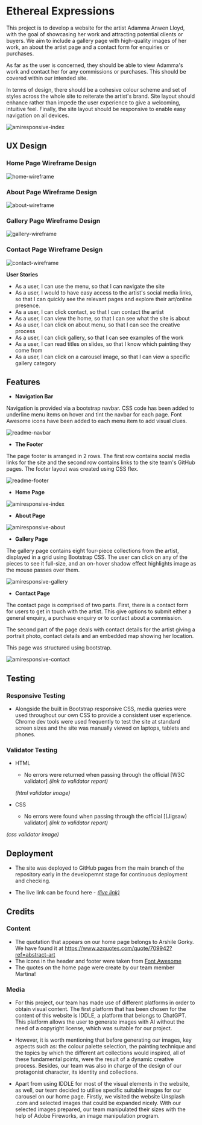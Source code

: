# Ethereal Expressions

This project is to develop a website for the artist Adamma Anwen Lloyd, with the goal of showcasing her work and attracting potential clients or buyers. We aim to include a gallery page with high-quality images of her work, an about the artist page and a contact form for enquiries or purchases. 

As far as the user is concerned, they should be able to view Adamma's work and contact her for any commissions or purchases. This should be covered within our intended site.

In terms of design, there should be a cohesive colour scheme and set of styles across the whole site to reiterate the artist's brand. Site layout should enhance rather than impede the user experience to give a welcoming, intuitive feel. Finally, the site layout should be responsive to enable easy navigation on all devices.

![amiresponsive-index](https://github.com/mbriscoe/Ethereal-Expressions/assets/86828720/142e1d42-da4d-4aba-a683-342923bc8e1e)


## UX Design

### Home Page Wireframe Design
![home-wireframe](https://github.com/mbriscoe/Ethereal-Expressions/assets/86828720/7a577631-48c3-41e1-b3ff-28ff473ac2f0)


### About Page Wireframe Design
![about-wireframe](https://github.com/mbriscoe/Ethereal-Expressions/assets/86828720/9f05638c-6ff9-413c-ac5d-20b5dd70235c)


### Gallery Page Wireframe Design
![gallery-wireframe](https://github.com/mbriscoe/Ethereal-Expressions/assets/86828720/126c0d7b-b504-4ca0-8e4d-d149d52c4b13)


### Contact Page Wireframe Design
![contact-wireframe](https://github.com/mbriscoe/Ethereal-Expressions/assets/86828720/43c32720-3191-4bc7-b94b-56b3765a1351)

**User Stories**

- As a user, I can use the menu, so that I can navigate the site
- As a user, I would to have easy access to the artist's social media links, so that I can quickly see the relevant pages and explore their art/online presence.
- As a user, I can click contact, so that I can contact the artist
- As a user, I can view the home, so that I can see what the site is about
- As a user, I can click on about menu, so that I can see the creative process
- As a user, I can click gallery, so that I can see examples of the work
- As a user, I can read titles on slides, so that I know which painting they come from
- As a user, I can click on a carousel image, so that I can view a specific gallery category


## Features

- **Navigation Bar**

Navigation is provided via a bootstrap navbar. CSS code has been added to underline menu items on hover and tint the navbar for each page. Font Awesome icons have been added to each menu item to add visual clues.

![readme-navbar](https://github.com/mbriscoe/Ethereal-Expressions/assets/86828720/6278e0e9-371f-4190-8527-9988f7a4d5c4)


- **The Footer**

The page footer is arranged in 2 rows. The first row contains social media links for the site and the second row contains links to the site team's GitHub pages.
The footer layout was created using CSS flex.  

![readme-footer](https://github.com/mbriscoe/Ethereal-Expressions/assets/86828720/3e936859-663d-4d57-9b4f-38e4c8627a01)


- **Home Page**

![amiresponsive-index](https://github.com/mbriscoe/Ethereal-Expressions/assets/86828720/aa86ebb5-e68b-4e42-8536-4e605799fa10)


- **About Page**

![amiresponsive-about](https://github.com/mbriscoe/Ethereal-Expressions/assets/86828720/0e44e6d5-6efe-49ae-8c16-ed46b25fc010)


- **Gallery Page**

The gallery page contains eight four-piece collections from the artist, displayed in a grid using Bootstrap CSS. The user can click on any of the pieces to see it full-size, and an on-hover shadow effect highlights image as the mouse passes over them.

![amiresponsive-gallery](https://github.com/mbriscoe/Ethereal-Expressions/assets/86828720/5dea4234-8c38-4fd1-8e0c-2e863001c600)


- **Contact Page**

The contact page is comprised of two parts. First, there is a contact form for users to get in touch with the artist. This give options to submit either a general enquiry, a purchase enquiry or to contact about a commission. 

The second part of the page deals with contact details for the artist giving a portrait photo, contact details and an embedded map showing her location.

This page was structured using bootstrap.

![amiresponsive-contact](https://github.com/mbriscoe/Ethereal-Expressions/assets/86828720/35aa091f-62d6-4557-a52a-05a543820609)



## Testing

### Responsive Testing

- Alongside the built in Bootstrap responsive CSS, media queries were used throughout our own CSS to provide a consistent user experience. Chrome dev tools were used frequently to test the site at standard screen sizes and the site was manually viewed on laptops, tablets and phones.

### Validator Testing

- HTML

  - No errors were returned when passing through the official [W3C validator] _(link to validator report)_

  _(html validator image)_

- CSS
  - No errors were found when passing through the official [(Jigsaw) validator] _(link to validator report)_

_(css validator image)_

## Deployment

- The site was deployed to GitHub pages from the main branch of the repository early in the developemnt stage for continuous deployment and checking.

- The live link can be found here - [_(live link)_](https://mbriscoe.github.io/Ethereal-Expressions/)

## Credits

### Content

- The quotation that appears on our home page belongs to Arshile Gorky. We have found it at https://www.azquotes.com/quote/709942?ref=abstract-art
- The icons in the header and footer were taken from [Font Awesome](https://fontawesome.com/)
- The quotes on the home page were create by our team member Martina!

### Media

- For this project, our team has made use of different platforms in order to obtain visual content. The first platform that has been chosen for the content of this website is IDDLE, a platform that belongs to ChatGPT. This platform allows the user to generate images with AI without the need of a copyright license, which was suitable for our project. 

- However, it is worth mentioning that before generating our images, key aspects such as: the colour palette selection, the painting technique and the topics by which the different art collections would inspired,  all of these fundamental points, were the result of a dynamic creative process. Besides, our team was also in charge of the design of our protagonist character, its identity and collections. 

- Apart from using IDDLE for most of the visual elements in the website, as well, our team decided to utilise specific suitable images for our carousel on our home page. Firstly,  we visited the website  Unsplash .com and selected images that could be expanded nicely. With our selected images prepared, our team manipulated their sizes with the help of Adobe Fireworks, an image manipulation program.
